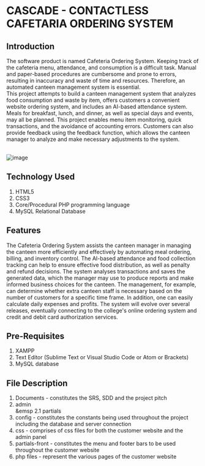 # CASCADE - CONTACTLESS CAFETARIA ORDERING SYSTEM


## Introduction

The software product is named Cafeteria Ordering System. Keeping track of the cafeteria menu, attendance, and consumption is a difficult task. Manual and paper-based procedures are cumbersome and prone to errors, resulting in inaccuracy and waste of time and resources. Therefore, an automated canteen management system is essential. </br>
This project attempts to build a canteen management system that analyzes food consumption and waste by item, offers customers a convenient website ordering system, and includes an AI-based attendance system. Meals for breakfast, lunch, and dinner, as well as special days and events, may all be planned. This project enables menu item monitoring, quick transactions, and the avoidance of accounting errors. Customers can also provide feedback using the feedback function, which allows the canteen manager to analyze and make necessary adjustments to the system.
</br>
</br>

![image](https://user-images.githubusercontent.com/72935128/140618746-24722917-5800-4a1a-bbf8-d870a7641df6.png)



## Technology Used

1. HTML5</br>
2. CSS3</br>
3. Core/Procedural PHP programming language</br>
4. MySQL Relational Database</br>

## Features

The Cafeteria Ordering System assists the canteen manager in managing the canteen more efficiently and effectively by automating meal ordering, billing, and inventory control. The AI-based attendance and food collection tracking can help to ensure effective food distribution, as well as penalty and refund decisions. 
The system analyses transactions and saves the generated data, which the manager may use to produce reports and make informed business choices for the canteen. The management, for example, can determine whether extra canteen staff is necessary based on the number of customers for a specific time frame. In addition, one can easily calculate daily expenses and profits. The system will evolve over several releases, eventually connecting to the college's online ordering system and credit and debit card authorization services.

## Pre-Requisites

1. XAMPP </br>
2. Text Editor (Sublime Text or Visual Studio Code or Atom or Brackets)</br>
3. MySQL database</br>

## File Description

1. Documents - constitutes the SRS, SDD and the project pitch</br>
2. admin <br>
&emsp 2.1 partials<br>
4. config - constitutes the constants being used throughout the project including the database and server connection</br>
5. css - comprises of css files for both the customer website and the admin panel</br>
6. partials-front - constitutes the menu and footer bars to be used throughout the customer website</br>
7. php files - represent the various pages of the customer website</br>
